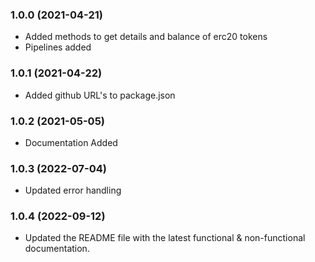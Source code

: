 ### 1.0.0 (2021-04-21)

* Added methods to get details and balance of erc20 tokens
* Pipelines added

### 1.0.1 (2021-04-22)

* Added github URL's to package.json


### 1.0.2 (2021-05-05)

* Documentation Added

### 1.0.3 (2022-07-04)

* Updated error handling

### 1.0.4 (2022-09-12)

* Updated the README file with the latest functional & non-functional documentation.
